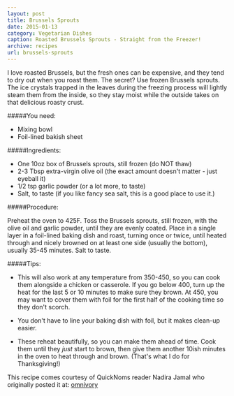 ```yaml
---
layout: post
title: Brussels Sprouts
date: 2015-01-13
category: Vegetarian Dishes
caption: Roasted Brussels Sprouts - Straight from the Freezer!
archive: recipes
url: brussels-sprouts
---
```

I love roasted Brussels, but the fresh ones can be expensive, and they tend to dry out when you roast them. The secret? Use frozen Brussels sprouts. The ice crystals trapped in the leaves during the freezing process will lightly steam them from the inside, so they stay moist while the outside takes on that delicious roasty crust.

#####You need:

* Mixing bowl
* Foil-lined bakish sheet

#####Ingredients:

* One 10oz box of Brussels sprouts, still frozen (do NOT thaw)
* 2-3 Tbsp extra-virgin olive oil (the exact amount doesn't matter - just eyeball it)
* 1/2 tsp garlic powder (or a lot more, to taste)
* Salt, to taste (if you like fancy sea salt, this is a good place to use it.)


#####Procedure:

Preheat the oven to 425F. Toss the Brussels sprouts, still frozen, with the olive oil and garlic powder, until they are evenly coated. Place in a single layer in a foil-lined baking dish and roast, turning once or twice, until heated through and nicely browned on at least one side (usually the bottom), usually 35-45 minutes. Salt to taste.

#####Tips: 

* This will also work at any temperature from 350-450, so you can cook them alongside a chicken or casserole. If you go below 400, turn up the heat for the last 5 or 10 minutes to make sure they brown. At 450, you may want to cover them with foil for the first half of the cooking time so they don't scorch. 

* You don't have to line your baking dish with foil, but it makes clean-up easier.

* These reheat beautifully, so you can make them ahead of time. Cook them until they *just* start to brown, then give them another 10ish minutes in the oven to heat through and brown. (That's what I do for Thanksgiving!)

This recipe comes courtesy of QuickNoms reader Nadira Jamal who originally posted it at:
[omnivory](http://omnivory.blogspot.com/2009/05/roasted-brussels-sprouts.html)

